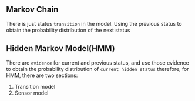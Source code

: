 ## Markov Chain

There is just status `transition` in the model. Using the previous status to obtain the probability distribution of the next status

## Hidden Markov Model(HMM) 
There are `evidence` for current and previous status, and use those evidence to obtain the probability distribution of `current hidden status`
therefore, for HMM, there are two sections:
1. Transition model 
2. Sensor model
